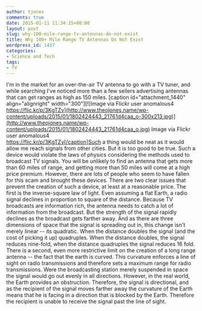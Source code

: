 ```yaml
---
author: tjones
comments: true
date: 2015-01-11 11:34:15+00:00
layout: post
slug: why-100-mile-range-tv-antennas-do-not-exist
title: Why 100+ Mile Range TV Antennas Do Not Exist
wordpress_id: 1437
categories:
- Science and Tech
tags:
- TV
---
```


I'm in the market for an over-the-air TV antenna to go with a TV tuner, and while searching I've noticed more than a few sellers advertising antennas that can get ranges as high as 150 miles.   [caption id="attachment_1440" align="alignright" width="300"][![Image via Flickr user  anomalous4 https://flic.kr/p/3KgTZv](http://www.theojones.name/wp-content/uploads/2015/01/1802424443_21761d4caa_o-300x213.jpg)](http://www.theojones.name/wp-content/uploads/2015/01/1802424443_21761d4caa_o.jpg) Image via Flickr user  anomalous4  
https://flic.kr/p/3KgTZv[/caption]Such a thing would be neat as it would allow me reach signals from other cities. But it is too good to be true. Such a device would violate the laws of physics considering the methods used to broadcast TV signals. You will be unlikely to find an antenna that gets more than 60 miles of range, and getting more than 50 miles will come at a high price premium. However, there are lots of people who seem to have fallen for this scam and brought these devices. There are two clear issues that prevent the creation of such a device, at least at a reasonable price. The first is the inverse-square law  of light. Even assuming a flat Earth, a radio signal declines in proportion to square of the distance. Because TV broadcasts are information rich, the antenna needs to catch a lot of information from the broadcast. But the strength of the signal rapidly declines as the broadcast gets farther away. And as there are three dimensions of space that the signal is spreading out in, this change isn't merely linear -- its quadratic.  When the distance doubles the signal (and the cost of picking it up) quadruples. When the distance doubles, the signal reduces nine-fold, when the distance quadruples the signal reduces 16 fold.   There is a second, even more restrictive limit on the creation of a long range antenna -- the fact that the earth is curved. This curvature enforces a line of sight on radio transmissions and therefore sets a maximum range for radio transmissions. Were the broadcasting station merely suspended in space the signal would go out evenly in all directions. However, in the real world, the Earth provides an obstruction. Therefore, the signal is directional, and as the recipient of the signal moves farther away the curvature of the Earth means that he is facing in a direction that is blocked by the Earth. Therefore the recipient is unable to receive the signal past the line of sight.
